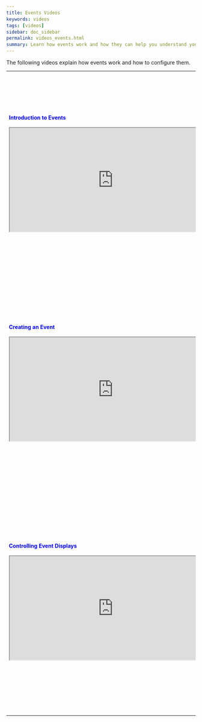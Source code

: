 ```yaml
---
title: Events Videos
keywords: videos
tags: [videos]
sidebar: doc_sidebar
permalink: videos_events.html
summary: Learn how events work and how they can help you understand your environment.
---
```

The following videos explain how events work and how to configure them.

<table style="width: 100%;">
<tbody>
<tr>
<td><strong><font color="blue">Introduction to Events</font></strong><br>
<br>
<iframe src="https://bcove.video/3iZdNql" width="550" height="275" allowfullscreen="true" alt="Jason discusses system events and user-created events. "></iframe></td>
<td><br><br>
<p>Events let you know that something important just happened. Jason shows the Events page and discusses the 3 types of event sources: System, Alert, and User. He then uses filters to drill down on certain events.</p>
<p>You can also watch the video <a href="https://bcove.video/3iZdNql" target="_blank">here <img src="/images/video_camera.png" alt="video camera icon"/></a>.</p> 
</td>
</tr>
<tr>
<td><strong><font color="blue">Creating an Event</font></strong><br>
<br>
<iframe src="https://bcove.video/3AURJU0" width="550" height="275" allowfullscreen="true" alt="Jason explains how to create an event"></iframe></td>
<td><br><br>
<p>
Wavefront creates System and Alert events for you. You can create User events via the UI or API to signal that something of interest has happened. Jason demos how to create an event from a chart and shows how it immediately appears in the UI.</p>
<p>You can also watch the video <a href="https://bcove.video/3AURJU0" target="_blank">here <img src="/images/video_camera.png" alt="video camera icon"/></a>.</p> 
</td>
</tr>
<tr>
<td><strong><font color="blue">Controlling Event Displays</font></strong><br>
<br>
<iframe src="https://bcove.video/3AY5jFY" width="550" height="275" allowfullscreen="true" alt="Jason explains how to get the most out of event displays"></iframe></td>
<td><br><br>
<p>Jason demos how to display or hide source events in charts. Then he shows an example of adding an events query to a chart to display only selected events. He customizes the query to also show events when a specific user receives an email alert.</p>
<p>You can also watch the video <a href="https://bcove.video/3AY5jFY" target="_blank">here <img src="/images/video_camera.png" alt="video camera icon"/></a>.</p> 
</td>
</tr>
</tbody>
</table>
